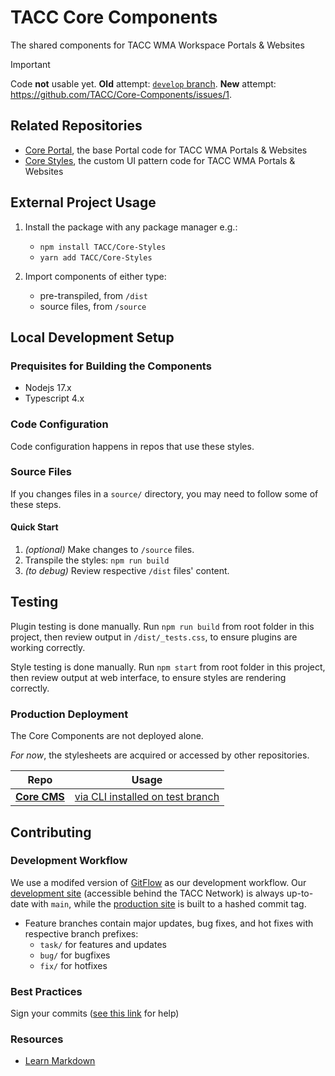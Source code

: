 # TACC Core Components

The shared components for TACC WMA Workspace Portals & Websites

> [!IMPORTANT]
> Code __not__ usable yet. **Old** attempt: [`develop` branch](https://github.com/wesleyboar/Core-Components/tree/develop). **New** attempt: https://github.com/TACC/Core-Components/issues/1.


## Related Repositories

- [Core Portal], the base Portal code for TACC WMA Portals & Websites
- [Core Styles], the custom UI pattern code for TACC WMA Portals & Websites


## External Project Usage

1. Install the package with any package manager e.g.:
    - `npm install TACC/Core-Styles`
    - `yarn add TACC/Core-Styles`

2. Import components of either type:
    - pre-transpiled, from `/dist`
    - source files, from `/source`

## Local Development Setup

### Prequisites for Building the Components

* Nodejs 17.x
* Typescript 4.x

### Code Configuration

Code configuration happens in repos that use these styles.

### Source Files

If you changes files in a `source/` directory, you may need to follow some of these steps.

#### Quick Start

1. _(optional)_ Make changes to `/source` files.
2. Transpile the styles: `npm run build`
3. _(to debug)_ Review respective `/dist` files' content.

## Testing

Plugin testing is done manually. Run `npm run build` from root folder in this project, then review output in `/dist/_tests.css`, to ensure plugins are working correctly.

Style testing is done manually. Run `npm start` from root folder in this project, then review output at web interface, to ensure styles are rendering correctly.

### Production Deployment

The Core Components are not deployed alone.

_For now_, the stylesheets are acquired or accessed by other repositories.

| Repo | Usage |
| - | - |
| __[Core CMS]__ | [via CLI installed on test branch](https://github.com/TACC/Core-CMS/compare/test/core-styles) |


## Contributing

### Development Workflow

We use a modifed version of [GitFlow](https://datasift.github.io/gitflow/IntroducingGitFlow.html) as our development workflow. Our [development site](https://dev.cep.tacc.utexas.edu) (accessible behind the TACC Network) is always up-to-date with `main`, while the [production site](https://prod.cep.tacc.utexas.edu) is built to a hashed commit tag.
- Feature branches contain major updates, bug fixes, and hot fixes with respective branch prefixes:
    - `task/` for features and updates
    - `bug/` for bugfixes
    - `fix/` for hotfixes

### Best Practices

Sign your commits ([see this link](https://help.github.com/en/github/authenticating-to-github/managing-commit-signature-verification) for help)

### Resources

* [Learn Markdown](https://bitbucket.org/tutorials/markdowndemo)


<!-- Link Aliases -->

[Core Portal Deployments]: https://github.com/TACC/Core-Portal-Deployments
[Camino]: https://github.com/TACC/Camino
[Core CMS]: https://github.com/TACC/Core-CMS
[Core Portal]: https://github.com/TACC/Core-Portal
[Core Styles]: https://github.com/TACC/Core-Styles
